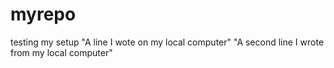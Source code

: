# myrepo
testing my setup
"A line I wote on my local computer" 
"A second line I wrote from my local computer" 
